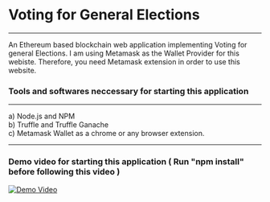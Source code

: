# Voting for General Elections
-------------------------------

An Ethereum based blockchain web application implementing Voting for general Elections. I am using Metamask as the Wallet Provider for this webiste. Therefore, you need Metamask extension in order to use this website.

### Tools and softwares neccessary for starting this application
_____________________________________________________________
  a) Node.js and NPM<br/>
  b) Truffle and Truffle Ganache<br/>
  c) Metamask Wallet as a chrome or any browser extension.<br/>
_____________________________________________________________

### Demo video for starting this application ( Run "npm install" before following this video )
[![Demo Video](https://j.gifs.com/yozovP.gif)](https://www.youtube.com/watch?v=TIowp9w1xPA)

